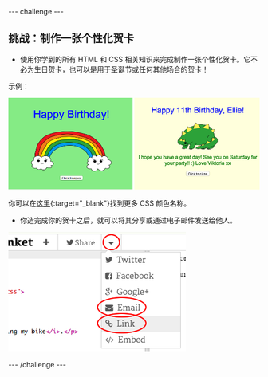 --- challenge ---
## 挑战：制作一张个性化贺卡
+ 使用你学到的所有 HTML 和 CSS 相关知识来完成制作一张个性化贺卡。它不必为生日贺卡，也可以是用于圣诞节或任何其他场合的贺卡！

示例：

![screenshot](images/birthday-final.png)

你可以在[这里](http://jumpto.cc/colours){:target="_blank"}找到更多 CSS 颜色名称。

+ 你造完成你的贺卡之后，就可以将其分享或通过电子邮件发送给他人。

![screenshot](images/birthday-share.png)

--- /challenge ---
